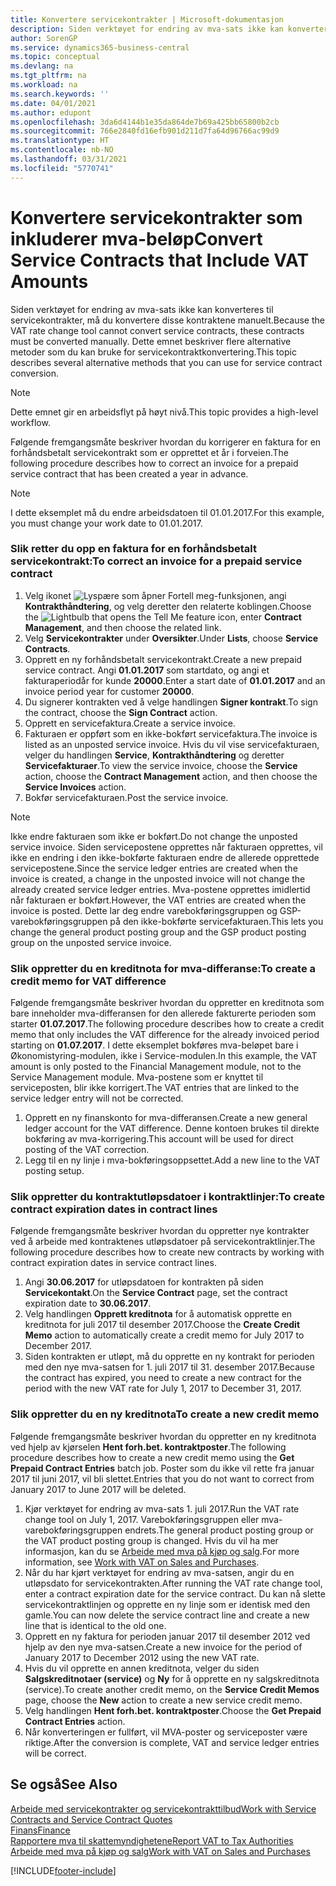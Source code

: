 ```yaml
---
title: Konvertere servicekontrakter | Microsoft-dokumentasjon
description: Siden verktøyet for endring av mva-sats ikke kan konverteres til servicekontrakter, må du konvertere disse kontraktene manuelt. Dette emnet beskriver flere alternative metoder som du kan bruke for servicekontraktkonvertering.
author: SorenGP
ms.service: dynamics365-business-central
ms.topic: conceptual
ms.devlang: na
ms.tgt_pltfrm: na
ms.workload: na
ms.search.keywords: ''
ms.date: 04/01/2021
ms.author: edupont
ms.openlocfilehash: 3da6d4144b1e35da864de7b69a425bb65800b2cb
ms.sourcegitcommit: 766e2840fd16efb901d211d7fa64d96766ac99d9
ms.translationtype: HT
ms.contentlocale: nb-NO
ms.lasthandoff: 03/31/2021
ms.locfileid: "5770741"
---
```

# <a name="convert-service-contracts-that-include-vat-amounts"></a><span data-ttu-id="3eb10-104">Konvertere servicekontrakter som inkluderer mva-beløp</span><span class="sxs-lookup"><span data-stu-id="3eb10-104">Convert Service Contracts that Include VAT Amounts</span></span>
<span data-ttu-id="3eb10-105">Siden verktøyet for endring av mva-sats ikke kan konverteres til servicekontrakter, må du konvertere disse kontraktene manuelt.</span><span class="sxs-lookup"><span data-stu-id="3eb10-105">Because the VAT rate change tool cannot convert service contracts, these contracts must be converted manually.</span></span> <span data-ttu-id="3eb10-106">Dette emnet beskriver flere alternative metoder som du kan bruke for servicekontraktkonvertering.</span><span class="sxs-lookup"><span data-stu-id="3eb10-106">This topic describes several alternative methods that you can use for service contract conversion.</span></span>  

> [!NOTE]  
>  <span data-ttu-id="3eb10-107">Dette emnet gir en arbeidsflyt på høyt nivå.</span><span class="sxs-lookup"><span data-stu-id="3eb10-107">This topic provides a high-level workflow.</span></span>  

 <span data-ttu-id="3eb10-108">Følgende fremgangsmåte beskriver hvordan du korrigerer en faktura for en forhåndsbetalt servicekontrakt som er opprettet et år i forveien.</span><span class="sxs-lookup"><span data-stu-id="3eb10-108">The following procedure describes how to correct an invoice for a prepaid service contract that has been created a year in advance.</span></span>  

> [!NOTE]  
>  <span data-ttu-id="3eb10-109">I dette eksemplet må du endre arbeidsdatoen til 01.01.2017.</span><span class="sxs-lookup"><span data-stu-id="3eb10-109">For this example, you must change your work date to 01.01.2017.</span></span>  

### <a name="to-correct-an-invoice-for-a-prepaid-service-contract"></a><span data-ttu-id="3eb10-110">Slik retter du opp en faktura for en forhåndsbetalt servicekontrakt:</span><span class="sxs-lookup"><span data-stu-id="3eb10-110">To correct an invoice for a prepaid service contract</span></span>  
1. <span data-ttu-id="3eb10-111">Velg ikonet ![Lyspære som åpner Fortell meg-funksjonen](media/ui-search/search_small.png "Fortell hva du vil gjøre"), angi **Kontrakthåndtering**, og velg deretter den relaterte koblingen.</span><span class="sxs-lookup"><span data-stu-id="3eb10-111">Choose the ![Lightbulb that opens the Tell Me feature](media/ui-search/search_small.png "Tell me what you want to do") icon, enter **Contract Management**, and then choose the related link.</span></span>  
2. <span data-ttu-id="3eb10-112">Velg **Servicekontrakter** under **Oversikter**.</span><span class="sxs-lookup"><span data-stu-id="3eb10-112">Under **Lists**, choose **Service Contracts**.</span></span>  
3. <span data-ttu-id="3eb10-113">Opprett en ny forhåndsbetalt servicekontrakt.</span><span class="sxs-lookup"><span data-stu-id="3eb10-113">Create a new prepaid service contract.</span></span> <span data-ttu-id="3eb10-114">Angi **01.01.2017** som startdato, og angi et fakturaperiodår for kunde **20000**.</span><span class="sxs-lookup"><span data-stu-id="3eb10-114">Enter a start date of **01.01.2017** and an invoice period year for customer **20000**.</span></span>  
4. <span data-ttu-id="3eb10-115">Du signerer kontrakten ved å velge handlingen **Signer kontrakt**.</span><span class="sxs-lookup"><span data-stu-id="3eb10-115">To sign the contract, choose the **Sign Contract** action.</span></span>  
5. <span data-ttu-id="3eb10-116">Opprett en servicefaktura.</span><span class="sxs-lookup"><span data-stu-id="3eb10-116">Create a service invoice.</span></span>
6. <span data-ttu-id="3eb10-117">Fakturaen er oppført som en ikke-bokført servicefaktura.</span><span class="sxs-lookup"><span data-stu-id="3eb10-117">The invoice is listed as an unposted service invoice.</span></span> <span data-ttu-id="3eb10-118">Hvis du vil vise servicefakturaen, velger du handlingen **Service**, **Kontrakthåndtering** og deretter **Servicefakturaer**.</span><span class="sxs-lookup"><span data-stu-id="3eb10-118">To view the service invoice, choose the **Service** action, choose the **Contract Management** action, and then choose the **Service Invoices** action.</span></span>  
7. <span data-ttu-id="3eb10-119">Bokfør servicefakturaen.</span><span class="sxs-lookup"><span data-stu-id="3eb10-119">Post the service invoice.</span></span>  

> [!NOTE]  
>  <span data-ttu-id="3eb10-120">Ikke endre fakturaen som ikke er bokført.</span><span class="sxs-lookup"><span data-stu-id="3eb10-120">Do not change the unposted service invoice.</span></span> <span data-ttu-id="3eb10-121">Siden servicepostene opprettes når fakturaen opprettes, vil ikke en endring i den ikke-bokførte fakturaen endre de allerede opprettede servicepostene.</span><span class="sxs-lookup"><span data-stu-id="3eb10-121">Since the service ledger entries are created when the invoice is created, a change in the unposted invoice will not change the already created service ledger entries.</span></span> <span data-ttu-id="3eb10-122">Mva-postene opprettes imidlertid når fakturaen er bokført.</span><span class="sxs-lookup"><span data-stu-id="3eb10-122">However, the VAT entries are created when the invoice is posted.</span></span> <span data-ttu-id="3eb10-123">Dette lar deg endre varebokføringsgruppen og GSP-varebokføringsgruppen på den ikke-bokførte servicefakturaen.</span><span class="sxs-lookup"><span data-stu-id="3eb10-123">This lets you change the general product posting group and the GSP product posting group on the unposted service invoice.</span></span>  

### <a name="to-create-a-credit-memo-for-vat-difference"></a><span data-ttu-id="3eb10-124">Slik oppretter du en kreditnota for mva-differanse:</span><span class="sxs-lookup"><span data-stu-id="3eb10-124">To create a credit memo for VAT difference</span></span>  
<span data-ttu-id="3eb10-125">Følgende fremgangsmåte beskriver hvordan du oppretter en kreditnota som bare inneholder mva-differansen for den allerede fakturerte perioden som starter **01.07.2017**.</span><span class="sxs-lookup"><span data-stu-id="3eb10-125">The following procedure describes how to create a credit memo that only includes the VAT difference for the already invoiced period starting on **01.07.2017**.</span></span> <span data-ttu-id="3eb10-126">I dette eksemplet bokføres mva-beløpet bare i Økonomistyring-modulen, ikke i Service-modulen.</span><span class="sxs-lookup"><span data-stu-id="3eb10-126">In this example, the VAT amount is only posted to the Financial Management module, not to the Service Management module.</span></span> <span data-ttu-id="3eb10-127">Mva-postene som er knyttet til serviceposten, blir ikke korrigert.</span><span class="sxs-lookup"><span data-stu-id="3eb10-127">The VAT entries that are linked to the service ledger entry will not be corrected.</span></span>  

1. <span data-ttu-id="3eb10-128">Opprett en ny finanskonto for mva-differansen.</span><span class="sxs-lookup"><span data-stu-id="3eb10-128">Create a new general ledger account for the VAT difference.</span></span> <span data-ttu-id="3eb10-129">Denne kontoen brukes til direkte bokføring av mva-korrigering.</span><span class="sxs-lookup"><span data-stu-id="3eb10-129">This account will be used for direct posting of the VAT correction.</span></span>  
2. <span data-ttu-id="3eb10-130">Legg til en ny linje i mva-bokføringsoppsettet.</span><span class="sxs-lookup"><span data-stu-id="3eb10-130">Add a new line to the VAT posting setup.</span></span>  

### <a name="to-create-contract-expiration-dates-in-contract-lines"></a><span data-ttu-id="3eb10-131">Slik oppretter du kontraktutløpsdatoer i kontraktlinjer:</span><span class="sxs-lookup"><span data-stu-id="3eb10-131">To create contract expiration dates in contract lines</span></span>  
<span data-ttu-id="3eb10-132">Følgende fremgangsmåte beskriver hvordan du oppretter nye kontrakter ved å arbeide med kontraktenes utløpsdatoer på servicekontraktlinjer.</span><span class="sxs-lookup"><span data-stu-id="3eb10-132">The following procedure describes how to create new contracts by working with contract expiration dates in service contract lines.</span></span>  

1. <span data-ttu-id="3eb10-133">Angi **30.06.2017** for utløpsdatoen for kontrakten på siden **Servicekontakt**.</span><span class="sxs-lookup"><span data-stu-id="3eb10-133">On the **Service Contract** page, set the contract expiration date to **30.06.2017**.</span></span>  
2. <span data-ttu-id="3eb10-134">Velg handlingen **Opprett kreditnota** for å automatisk opprette en kreditnota for juli 2017 til desember 2017.</span><span class="sxs-lookup"><span data-stu-id="3eb10-134">Choose the **Create Credit Memo** action to automatically create a credit memo for July 2017 to December 2017.</span></span>  
3. <span data-ttu-id="3eb10-135">Siden kontrakten er utløpt, må du opprette en ny kontrakt for perioden med den nye mva-satsen for 1. juli 2017 til 31. desember 2017.</span><span class="sxs-lookup"><span data-stu-id="3eb10-135">Because the contract has expired, you need to create a new contract for the period with the new VAT rate for July 1, 2017 to December 31, 2017.</span></span>  

### <a name="to-create-a-new-credit-memo"></a><span data-ttu-id="3eb10-136">Slik oppretter du en ny kreditnota</span><span class="sxs-lookup"><span data-stu-id="3eb10-136">To create a new credit memo</span></span>  
<span data-ttu-id="3eb10-137">Følgende fremgangsmåte beskriver hvordan du oppretter en ny kreditnota ved hjelp av kjørselen **Hent forh.bet. kontraktposter**.</span><span class="sxs-lookup"><span data-stu-id="3eb10-137">The following procedure describes how to create a new credit memo using the **Get Prepaid Contract Entries** batch job.</span></span> <span data-ttu-id="3eb10-138">Poster som du ikke vil rette fra januar 2017 til juni 2017, vil bli slettet.</span><span class="sxs-lookup"><span data-stu-id="3eb10-138">Entries that you do not want to correct from January 2017 to June 2017 will be deleted.</span></span>  

1. <span data-ttu-id="3eb10-139">Kjør verktøyet for endring av mva-sats 1. juli 2017.</span><span class="sxs-lookup"><span data-stu-id="3eb10-139">Run the VAT rate change tool on July 1, 2017.</span></span> <span data-ttu-id="3eb10-140">Varebokføringsgruppen eller mva-varebokføringsgruppen endrets.</span><span class="sxs-lookup"><span data-stu-id="3eb10-140">The general product posting group or the VAT product posting group is changed.</span></span> <span data-ttu-id="3eb10-141">Hvis du vil ha mer informasjon, kan du se [Arbeide med mva på kjøp og salg](finance-work-with-vat.md).</span><span class="sxs-lookup"><span data-stu-id="3eb10-141">For more information, see [Work with VAT on Sales and Purchases](finance-work-with-vat.md).</span></span>  
2. <span data-ttu-id="3eb10-142">Når du har kjørt verktøyet for endring av mva-satsen, angir du en utløpsdato for servicekontrakten.</span><span class="sxs-lookup"><span data-stu-id="3eb10-142">After running the VAT rate change tool, enter a contract expiration date for the service contract.</span></span> <span data-ttu-id="3eb10-143">Du kan nå slette servicekontraktlinjen og opprette en ny linje som er identisk med den gamle.</span><span class="sxs-lookup"><span data-stu-id="3eb10-143">You can now delete the service contract line and create a new line that is identical to the old one.</span></span>  
3. <span data-ttu-id="3eb10-144">Opprett en ny faktura for perioden januar 2017 til desember 2012 ved hjelp av den nye mva-satsen.</span><span class="sxs-lookup"><span data-stu-id="3eb10-144">Create a new invoice for the period of January 2017 to December 2012 using the new VAT rate.</span></span>  
4. <span data-ttu-id="3eb10-145">Hvis du vil opprette en annen kreditnota, velger du siden **Salgskreditnotaer (service)** og **Ny** for å opprette en ny salgskreditnota (service).</span><span class="sxs-lookup"><span data-stu-id="3eb10-145">To create another credit memo, on the **Service Credit Memos** page, choose the **New** action to create a new service credit memo.</span></span>  
5. <span data-ttu-id="3eb10-146">Velg handlingen **Hent forh.bet. kontraktposter**.</span><span class="sxs-lookup"><span data-stu-id="3eb10-146">Choose the **Get Prepaid Contract Entries** action.</span></span>  
6. <span data-ttu-id="3eb10-147">Når konverteringen er fullført, vil MVA-poster og serviceposter være riktige.</span><span class="sxs-lookup"><span data-stu-id="3eb10-147">After the conversion is complete, VAT and service ledger entries will be correct.</span></span>  

## <a name="see-also"></a><span data-ttu-id="3eb10-148">Se også</span><span class="sxs-lookup"><span data-stu-id="3eb10-148">See Also</span></span>  
[<span data-ttu-id="3eb10-149">Arbeide med servicekontrakter og servicekontrakttilbud</span><span class="sxs-lookup"><span data-stu-id="3eb10-149">Work with Service Contracts and Service Contract Quotes</span></span>](service-how-to-create-service-contracts-and-service-contract-quotes.md)  
[<span data-ttu-id="3eb10-150">Finans</span><span class="sxs-lookup"><span data-stu-id="3eb10-150">Finance</span></span>](finance.md)  
[<span data-ttu-id="3eb10-151">Rapportere mva til skattemyndighetene</span><span class="sxs-lookup"><span data-stu-id="3eb10-151">Report VAT to Tax Authorities</span></span>](finance-how-report-vat.md)  
[<span data-ttu-id="3eb10-152">Arbeide med mva på kjøp og salg</span><span class="sxs-lookup"><span data-stu-id="3eb10-152">Work with VAT on Sales and Purchases</span></span>](finance-work-with-vat.md)  


[!INCLUDE[footer-include](includes/footer-banner.md)]